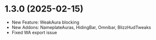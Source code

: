 # 1.3.0 (2025-02-15)

- New Feature: WeakAura blocking
- New Addons: NameplateAuras, HidingBar, Omnibar, BlizzHudTweaks
- Fixed WA export issue
